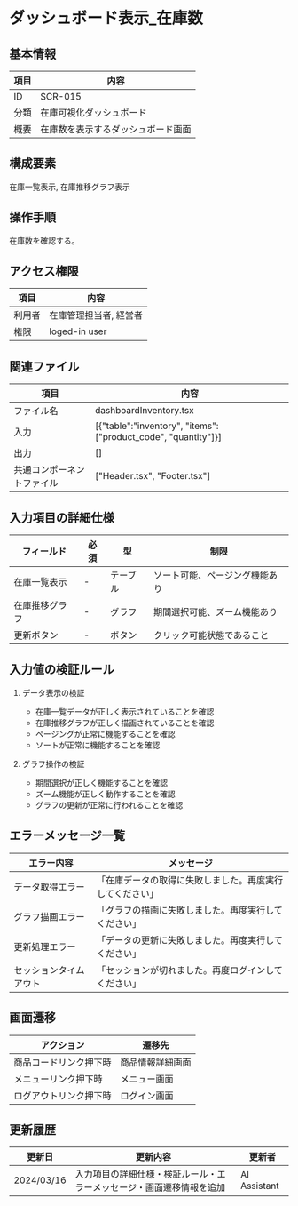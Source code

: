 # ダッシュボード表示_在庫数

## 基本情報
| 項目 | 内容 |
|------|------|
| ID | SCR-015 |
| 分類 | 在庫可視化ダッシュボード |
| 概要 | 在庫数を表示するダッシュボード画面 |

## 構成要素
在庫一覧表示, 在庫推移グラフ表示

## 操作手順
在庫数を確認する。

## アクセス権限
| 項目 | 内容 |
|------|------|
| 利用者 | 在庫管理担当者, 経営者 |
| 権限 | loged-in user |

## 関連ファイル
| 項目 | 内容 |
|------|------|
| ファイル名 | dashboardInventory.tsx |
| 入力 | [{"table":"inventory", "items":["product_code", "quantity"]}] |
| 出力 | [] |
| 共通コンポーネントファイル | ["Header.tsx", "Footer.tsx"] |

## 入力項目の詳細仕様
| フィールド | 必須 | 型 | 制限 |
|------------|------|-----|------|
| 在庫一覧表示 | - | テーブル | ソート可能、ページング機能あり |
| 在庫推移グラフ | - | グラフ | 期間選択可能、ズーム機能あり |
| 更新ボタン | - | ボタン | クリック可能状態であること |

## 入力値の検証ルール
1. データ表示の検証
   - 在庫一覧データが正しく表示されていることを確認
   - 在庫推移グラフが正しく描画されていることを確認
   - ページングが正常に機能することを確認
   - ソートが正常に機能することを確認

2. グラフ操作の検証
   - 期間選択が正しく機能することを確認
   - ズーム機能が正しく動作することを確認
   - グラフの更新が正常に行われることを確認

## エラーメッセージ一覧
| エラー内容 | メッセージ |
|------------|------------|
| データ取得エラー | 「在庫データの取得に失敗しました。再度実行してください」 |
| グラフ描画エラー | 「グラフの描画に失敗しました。再度実行してください」 |
| 更新処理エラー | 「データの更新に失敗しました。再度実行してください」 |
| セッションタイムアウト | 「セッションが切れました。再度ログインしてください」 |

## 画面遷移
| アクション | 遷移先 |
|------------|--------|
| 商品コードリンク押下時 | 商品情報詳細画面 |
| メニューリンク押下時 | メニュー画面 |
| ログアウトリンク押下時 | ログイン画面 |

## 更新履歴
| 更新日 | 更新内容 | 更新者 |
|--------|----------|--------|
| 2024/03/16 | 入力項目の詳細仕様・検証ルール・エラーメッセージ・画面遷移情報を追加 | AI Assistant |
